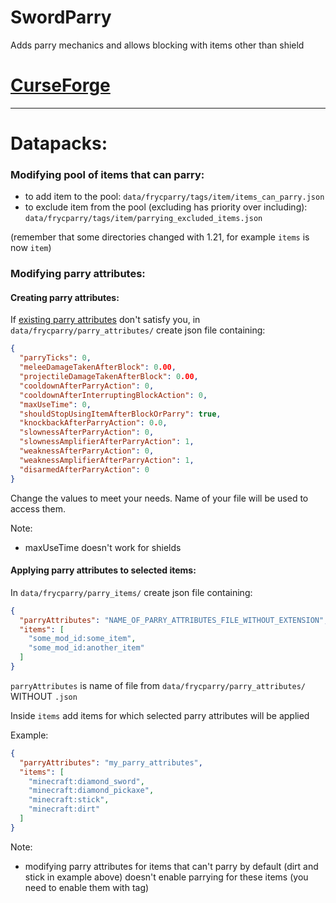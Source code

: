 # SwordParry
Adds parry mechanics and allows blocking with items other than shield


# [CurseForge](https://www.curseforge.com/minecraft/mc-mods/sword-parry)

------------------------------------------------------------------------------------------------------------

# Datapacks:

### Modifying pool of items that can parry:

- to add item to the pool: `data/frycparry/tags/item/items_can_parry.json`
- to exclude item from the pool (excluding has priority over including): `data/frycparry/tags/item/parrying_excluded_items.json`

(remember that some directories changed with 1.21, for example `items` is now `item`)

### Modifying parry attributes:

#### Creating parry attributes:

If [existing parry attributes](https://github.com/Xires87/SwordParry/tree/master/src/main/resources/data/frycparry/parry_attributes) don't satisfy you, in `data/frycparry/parry_attributes/` create json file containing:
```json
{
  "parryTicks": 0,
  "meleeDamageTakenAfterBlock": 0.00,
  "projectileDamageTakenAfterBlock": 0.00,
  "cooldownAfterParryAction": 0,
  "cooldownAfterInterruptingBlockAction": 0,
  "maxUseTime": 0,
  "shouldStopUsingItemAfterBlockOrParry": true,
  "knockbackAfterParryAction": 0.0,
  "slownessAfterParryAction": 0,
  "slownessAmplifierAfterParryAction": 1,
  "weaknessAfterParryAction": 0,
  "weaknessAmplifierAfterParryAction": 1,
  "disarmedAfterParryAction": 0
}
```
Change the values to meet your needs. Name of your file will be used to access them.

Note:
- maxUseTime doesn't work for shields


#### Applying parry attributes to selected items:

In `data/frycparry/parry_items/` create json file containing:
```json
{
  "parryAttributes": "NAME_OF_PARRY_ATTRIBUTES_FILE_WITHOUT_EXTENSION",
  "items": [
    "some_mod_id:some_item",
    "some_mod_id:another_item"
  ]
}
```
`parryAttributes` is name of file from `data/frycparry/parry_attributes/` WITHOUT `.json`

Inside `items` add items for which selected parry attributes will be applied

Example:
```json
{
  "parryAttributes": "my_parry_attributes",
  "items": [
    "minecraft:diamond_sword",
    "minecraft:diamond_pickaxe",
    "minecraft:stick",
    "minecraft:dirt"
  ]
}
```

Note:
- modifying parry attributes for items that can't parry by default (dirt and stick in example above) doesn't enable parrying for these items (you need to enable them with tag)


